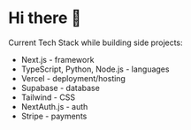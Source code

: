 # Hi there 👋

Current Tech Stack while building side projects:
- Next.js - framework
- TypeScript, Python, Node.js - languages
- Vercel - deployment/hosting
- Supabase - database
- Tailwind - CSS
- NextAuth.js - auth
- Stripe - payments
